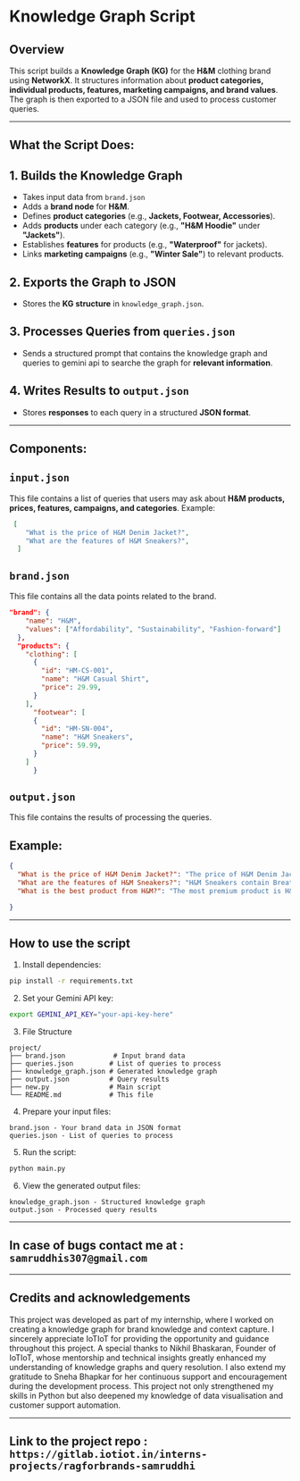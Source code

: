 # Knowledge Graph Script

## Overview
This script builds a **Knowledge Graph (KG)** for the **H&M** clothing brand using **NetworkX**. It structures information about **product categories, individual products, features, marketing campaigns, and brand values**. The graph is then exported to a JSON file and used to process customer queries.

---
## What the Script Does:

## 1. Builds the Knowledge Graph
- Takes input data from `brand.json`   
- Adds a **brand node** for **H&M**.  
- Defines **product categories** (e.g., **Jackets, Footwear, Accessories**).  
- Adds **products** under each category (e.g., **"H&M Hoodie"** under **"Jackets"**).  
- Establishes **features** for products (e.g., **"Waterproof"** for jackets).  
- Links **marketing campaigns** (e.g., **"Winter Sale"**) to relevant products.  

## 2. Exports the Graph to JSON  
- Stores the **KG structure** in `knowledge_graph.json`.  

## 3. Processes Queries from `queries.json`  
- Sends a structured prompt that contains the knowledge graph and queries to gemini api to searche the graph for **relevant information**.  
 
## 4. Writes Results to `output.json`  
- Stores **responses** to each query in a structured **JSON format**.
---
## Components:

## `input.json`
This file contains a list of queries that users may ask about **H&M products, prices, features, campaigns, and categories**.
Example:
```json
 [
    "What is the price of H&M Denim Jacket?",
    "What are the features of H&M Sneakers?",
  ]

```

## `brand.json`
This file contains all the data points related to the brand.
```json
"brand": {
    "name": "H&M",
    "values": ["Affordability", "Sustainability", "Fashion-forward"]
  },
  "products": {
    "clothing": [
      {
        "id": "HM-CS-001",
        "name": "H&M Casual Shirt",
        "price": 29.99,
      }
    ],
      "footwear": [
      {
        "id": "HM-SN-004",
        "name": "H&M Sneakers",
        "price": 59.99,
      }
    ]
      }
```
## `output.json`  

This file contains the results of processing the queries.  

## Example:  

```json
{
  "What is the price of H&M Denim Jacket?": "The price of H&M Denim Jacket is $49.99.",
  "What are the features of H&M Sneakers?": "H&M Sneakers contain Breathable, Lightweight.",
  "What is the best product from H&M?": "The most premium product is H&M Leather Jacket priced at $129.99."

}
```
---
## How to use the script
1. Install dependencies:
```bash
pip install -r requirements.txt
```
2. Set your Gemini API key:
```bash
export GEMINI_API_KEY="your-api-key-here"
```
3. File Structure
```text
project/
├── brand.json            # Input brand data
├── queries.json         # List of queries to process
├── knowledge_graph.json # Generated knowledge graph
├── output.json          # Query results
├── new.py               # Main script
└── README.md            # This file
```
4. Prepare your input files:
```text
brand.json - Your brand data in JSON format 
queries.json - List of queries to process
```
5. Run the script:
```bash
python main.py
```
6. View the generated output files:
```text
knowledge_graph.json - Structured knowledge graph
output.json - Processed query results
```
---
## In case of bugs contact me at : `samruddhis307@gmail.com`
---
## Credits and acknowledgements

This project was developed as part of my internship, where I worked on creating a knowledge graph for brand knowledge and context capture. I sincerely appreciate IoTIoT for providing the opportunity and guidance throughout this project. A special thanks to Nikhil Bhaskaran, Founder of IoTIoT, whose mentorship and technical insights greatly enhanced my understanding of knowledge graphs and query resolution. I also extend my gratitude to Sneha Bhapkar for her continuous support and encouragement during the development process. This project not only strengthened my skills in Python but also deepened my knowledge of data visualisation and customer support automation.

---
## Link to the project repo : `https://gitlab.iotiot.in/interns-projects/ragforbrands-samruddhi`

